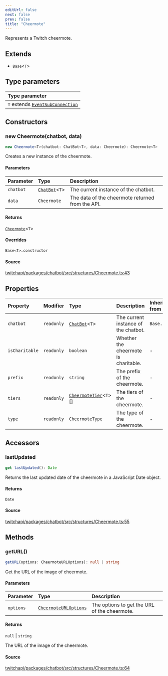 ```yaml
---
editUrl: false
next: false
prev: false
title: "Cheermote"
---
```


Represents a Twitch cheermote.

## Extends

- `Base`\<`T`\>

## Type parameters

| Type parameter |
| :------ |
| `T` extends [`EventSubConnection`](/api/chatbot/enumerations/eventsubconnection/) |

## Constructors

### new Cheermote(chatbot, data)

```ts
new Cheermote<T>(chatbot: ChatBot<T>, data: Cheermote): Cheermote<T>
```

Creates a new instance of the cheermote.

#### Parameters

| Parameter | Type | Description |
| :------ | :------ | :------ |
| `chatbot` | [`ChatBot`](/api/chatbot/classes/chatbot/)\<`T`\> | The current instance of the chatbot. |
| `data` | `Cheermote` | The data of the cheermote returned from the API. |

#### Returns

[`Cheermote`](/api/chatbot/classes/cheermote/)\<`T`\>

#### Overrides

`Base<T>.constructor`

#### Source

[twitchapi/packages/chatbot/src/structures/Cheermote.ts:43](https://github.com/pablornc/twitchapi//blob/3baa008ac8be1133cbb9253985d5d4cd48b4e780/packages/chatbot/src/structures/Cheermote.ts#L43)

## Properties

| Property | Modifier | Type | Description | Inherited from |
| :------ | :------ | :------ | :------ | :------ |
| `chatbot` | `readonly` | [`ChatBot`](/api/chatbot/classes/chatbot/)\<`T`\> | The current instance of the chatbot. | `Base.chatbot` |
| `isCharitable` | `readonly` | `boolean` | Whether the cheermote is charitable. | - |
| `prefix` | `readonly` | `string` | The prefix of the cheermote. | - |
| `tiers` | `readonly` | [`CheermoteTier`](/api/chatbot/classes/cheermotetier/)\<`T`\>[] | The tiers of the cheermote. | - |
| `type` | `readonly` | `CheermoteType` | The type of the cheermote. | - |

## Accessors

### lastUpdated

```ts
get lastUpdated(): Date
```

Returns the last updated date of the cheermote in a JavaScript Date object.

#### Returns

`Date`

#### Source

[twitchapi/packages/chatbot/src/structures/Cheermote.ts:55](https://github.com/pablornc/twitchapi//blob/3baa008ac8be1133cbb9253985d5d4cd48b4e780/packages/chatbot/src/structures/Cheermote.ts#L55)

## Methods

### getURL()

```ts
getURL(options: CheermoteURLOptions): null | string
```

Get the URL of the image of cheermote.

#### Parameters

| Parameter | Type | Description |
| :------ | :------ | :------ |
| `options` | [`CheermoteURLOptions`](/api/chatbot/interfaces/cheermoteurloptions/) | The options to get the URL of the cheermote. |

#### Returns

`null` \| `string`

The URL of the image of the cheermote.

#### Source

[twitchapi/packages/chatbot/src/structures/Cheermote.ts:64](https://github.com/pablornc/twitchapi//blob/3baa008ac8be1133cbb9253985d5d4cd48b4e780/packages/chatbot/src/structures/Cheermote.ts#L64)
